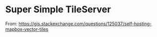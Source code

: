 # Super Simple TileServer

From: https://gis.stackexchange.com/questions/125037/self-hosting-mapbox-vector-tiles

